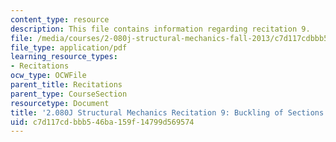 ```yaml
---
content_type: resource
description: This file contains information regarding recitation 9.
file: /media/courses/2-080j-structural-mechanics-fall-2013/c7d117cdbbb546ba159f14799d569574_MIT2_080JF13_Recitation9.pdf
file_type: application/pdf
learning_resource_types:
- Recitations
ocw_type: OCWFile
parent_title: Recitations
parent_type: CourseSection
resourcetype: Document
title: '2.080J Structural Mechanics Recitation 9: Buckling of Sections'
uid: c7d117cd-bbb5-46ba-159f-14799d569574
---
```

